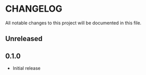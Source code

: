 # CHANGELOG

All notable changes to this project will be documented in this file.

## Unreleased

## 0.1.0

* Initial release